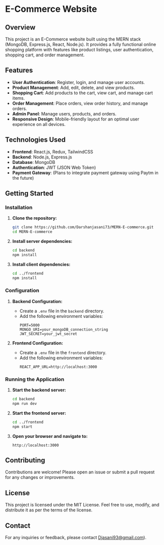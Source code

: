 # E-Commerce Website

## Overview

This project is an E-Commerce website built using the MERN stack (MongoDB, Express.js, React, Node.js). It provides a fully functional online shopping platform with features like product listings, user authentication, shopping cart, and order management.

## Features

- **User Authentication**: Register, login, and manage user accounts.
- **Product Management**: Add, edit, delete, and view products.
- **Shopping Cart**: Add products to the cart, view cart, and manage cart items.
- **Order Management**: Place orders, view order history, and manage orders.
- **Admin Panel**: Manage users, products, and orders.
- **Responsive Design**: Mobile-friendly layout for an optimal user experience on all devices.

## Technologies Used

- **Frontend**: React.js, Redux, TailwindCSS
- **Backend**: Node.js, Express.js
- **Database**: MongoDB
- **Authentication**: JWT (JSON Web Token)
- **Payment Gateway**: (Plans to integrate payment gateway using Paytm in the future) 

## Getting Started

### Installation

1. **Clone the repository:**
    ```sh
    git clone https://github.com/Darshanjasani73/MERN-E-commerce.git
    cd MERN-E-commerce
    ```

2. **Install server dependencies:**
    ```sh
    cd backend
    npm install
    ```

3. **Install client dependencies:**
    ```sh
    cd ../frontend
    npm install
    ```

### Configuration

1. **Backend Configuration:**
   - Create a `.env` file in the `backend` directory.
   - Add the following environment variables:
     ```env
     PORT=5000
     MONGO_URI=your_mongoDB_connection_string
     JWT_SECRET=your_jwt_secret
     ```

2. **Frontend Configuration:**
   - Create a `.env` file in the `frontend` directory.
   - Add the following environment variables:
     ```env
     REACT_APP_URL=http://localhost:3000
     ```

### Running the Application

1. **Start the backend server:**
    ```sh
    cd backend
    npm run dev
    ```

2. **Start the frontend server:**
    ```sh
    cd ../frontend
    npm start
    ```

3. **Open your browser and navigate to:**
    ```
    http://localhost:3000
    ```

## Contributing

Contributions are welcome! Please open an issue or submit a pull request for any changes or improvements.

## License

This project is licensed under the MIT License. Feel free to use, modify, and distribute it as per the terms of the license.

## Contact

For any inquiries or feedback, please contact Djasani93@gmail.com).
